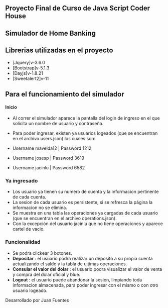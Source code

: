 ## Proyecto Final de Curso de Java Script Coder House
## Simulador de Home Banking
## Librerias utilizadas en el proyecto
- [Jquery]v-3.6.0 
- [Bootstrap]v-5.1.3
- [Dayjs]v-1.8.21
- [Sweetalert2]v-11

## Para el funcionamiento del simulador
#### Inicio
- Al correr el simulador aparece la pantalla del login de ingreso en el que solicita un nombre de usuario y contraseña.
- Para poder ingresar, existen ya usuarios logeados (que se encuentran en el archivo users.json) los cuales son:

- Username mavelda12 | Password 1212
- Username josesp | Password 3619
- Username jacinlu | Password 6582

### Ya ingresado
- Los usuario ya tienen su numero de cuenta y la informacion pertinente de cada cuenta.
- La sesion de cada usuario es persistente, si se refresca la página la informacion no se elimina.
- Se muestra en una tabla las operaciones ya cargadas de cada usuario (que se encuentran en el archivo operations.json).
- Con la excepción del usuario jacinlu que no tiene operaciones y aparece cartel de vacio.

### Funcionalidad
- Se podra clickear 3 botones.
- **Depositar** : el usuario podra realizar un deposito a su propia cuenta actualizando el saldo y la tabla de ultimas operaciones.
- **Consular el valor del dolar** : el usuario podra visualizar el valor de venta y compra del dolar oficial y blue.
- **Logout** : el usuario puede abandonar la sesion, limpiando toda informacion almacenada, para poder ingresar 
  con el mismo o con otro usuario logeado.




Desarrollado por Juan Fuentes

